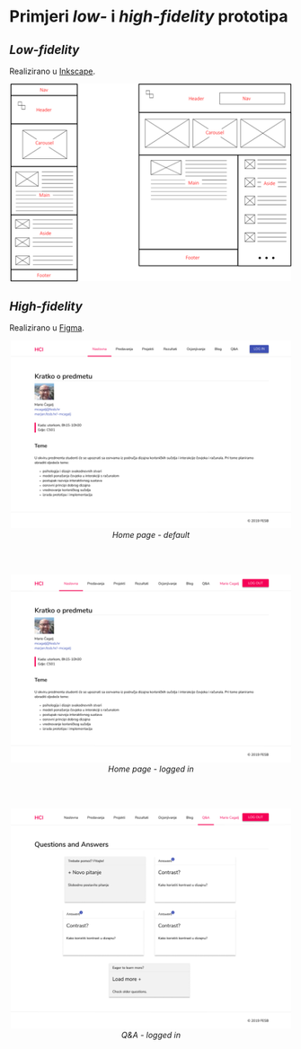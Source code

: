 # Primjeri _low-_ i _high-fidelity_ prototipa

## _Low-fidelity_

Realizirano u [Inkscape](https://inkscape.org).

<p align="center">
    <img src="./images/layout.png" width="500"/>
</p>

## _High-fidelity_


Realizirano u [Figma](https://www.figma.com/).

<p align="center">
    <img src="./images/Frame_1.png" width="500"/>
    <br/>
    <em>Home page - default</em>
</p>
<br/>
<br/>

<p align="center">
    <img src="./images/Frame_4.png" width="500"/>
    <br/>
    <em>Home page - logged in</em>
</p>
<br/>
<br/>

<p align="center">
    <img src="./images/Frame_7.png" width="500"/>
    <br/>
    <em>Q&A - logged in</em>
</p>
